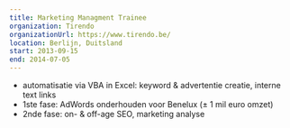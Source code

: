 ```yaml
---
title: Marketing Managment Trainee
organization: Tirendo
organizationUrl: https://www.tirendo.be/
location: Berlijn, Duitsland
start: 2013-09-15
end: 2014-07-05
---
```

* automatisatie via VBA in Excel: keyword & advertentie creatie, interne text links
* 1ste fase: AdWords onderhouden voor Benelux (± 1 mil euro omzet)
* 2nde fase: on- & off-age SEO, marketing analyse